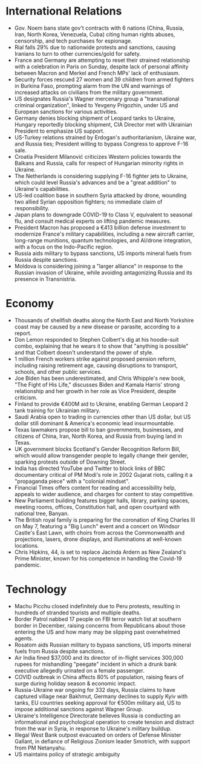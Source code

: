 # International Relations
- Gov. Noem bans state gov't contracts with 6 nations (China, Russia, Iran, North Korea, Venezuela, Cuba) citing human rights abuses, censorship, and tech purchases for espionage.
- Rial falls 29% due to nationwide protests and sanctions, causing Iranians to turn to other currencies/gold for safety.
- France and Germany are attempting to reset their strained relationship with a celebration in Paris on Sunday, despite lack of personal affinity between Macron and Merkel and French MPs' lack of enthusiasm.
- Security forces rescued 27 women and 39 children from armed fighters in Burkina Faso, prompting alarm from the UN and warnings of increased attacks on civilians from the military government.
- US designates Russia's Wagner mercenary group a "transnational criminal organization", linked to Yevgeny Prigozhin, under US and European sanctions for various activities.
- Germany denies blocking shipment of Leopard tanks to Ukraine, Hungary reportedly blocking shipment, CIA Director met with Ukrainian President to emphasize US support.
- US-Turkey relations strained by Erdogan's authoritarianism, Ukraine war, and Russia ties; President willing to bypass Congress to approve F-16 sale.
- Croatia President Milanović criticizes Western policies towards the Balkans and Russia, calls for respect of Hungarian minority rights in Ukraine.
- The Netherlands is considering supplying F-16 fighter jets to Ukraine, which could level Russia's advances and be a "great addition" to Ukraine's capabilities.
- US-led coalition base in southern Syria attacked by drone, wounding two allied Syrian opposition fighters; no immediate claim of responsibility.
- Japan plans to downgrade COVID-19 to Class V, equivalent to seasonal flu, and consult medical experts on lifting pandemic measures.
- President Macron has proposed a €413 billion defense investment to modernize France's military capabilities, including a new aircraft carrier, long-range munitions, quantum technologies, and AI/drone integration, with a focus on the Indo-Pacific region.
- Russia aids military to bypass sanctions, US imports mineral fuels from Russia despite sanctions.
- Moldova is considering joining a "larger alliance" in response to the Russian invasion of Ukraine, while avoiding antagonizing Russia and its presence in Transnistria.

# Economy
- Thousands of shellfish deaths along the North East and North Yorkshire coast may be caused by a new disease or parasite, according to a report.
- Don Lemon responded to Stephen Colbert's dig at his hoodie-suit combo, explaining that he wears it to show that "anything is possible" and that Colbert doesn't understand the power of style.
- 1 million French workers strike against proposed pension reform, including raising retirement age, causing disruptions to transport, schools, and other public services.
- Joe Biden has been underestimated, and Chris Whipple's new book, "The Fight of His Life," discusses Biden and Kamala Harris' strong relationship and her growth in her role as Vice President, despite criticism.
- Finland to provide €400M aid to Ukraine, enabling German Leopard 2 tank training for Ukrainian military.
- Saudi Arabia open to trading in currencies other than US dollar, but US dollar still dominant & America's economic lead insurmountable.
- Texas lawmakers propose bill to ban governments, businesses, and citizens of China, Iran, North Korea, and Russia from buying land in Texas.
- UK government blocks Scotland's Gender Recognition Reform Bill, which would allow transgender people to legally change their gender, sparking protests outside of Downing Street.
- India has directed YouTube and Twitter to block links of BBC documentary critical of PM Modi's role in 2002 Gujarat riots, calling it a "propaganda piece" with a "colonial mindset".
- Financial Times offers content for reading and accessibility help, appeals to wider audience, and charges for content to stay competitive.
- New Parliament building features bigger halls, library, parking spaces, meeting rooms, offices, Constitution hall, and open courtyard with national tree, Banyan.
- The British royal family is preparing for the coronation of King Charles III on May 7, featuring a "Big Lunch" event and a concert on Windsor Castle's East Lawn, with choirs from across the Commonwealth and projections, lasers, drone displays, and illuminations at well-known locations.
- Chris Hipkins, 44, is set to replace Jacinda Ardern as New Zealand's Prime Minister, known for his competence in handling the Covid-19 pandemic.

# Technology
- Machu Picchu closed indefinitely due to Peru protests, resulting in hundreds of stranded tourists and multiple deaths.
- Border Patrol nabbed 17 people on FBI terror watch list at southern border in December, raising concerns from Republicans about those entering the US and how many may be slipping past overwhelmed agents.
- Rosatom aids Russian military to bypass sanctions, US imports mineral fuels from Russia despite sanctions.
- Air India fined $37,000 and its director of in-flight services 300,000 rupees for mishandling "peegate" incident in which a drunk bank executive allegedly urinated on a female passenger.
- COVID outbreak in China affects 80% of population, raising fears of surge during holiday season & economic impact.
- Russia-Ukraine war ongoing for 332 days, Russia claims to have captured village near Bakhmut, Germany declines to supply Kyiv with tanks, EU countries seeking approval for €500m military aid, US to impose additional sanctions against Wagner Group.
- Ukraine's Intelligence Directorate believes Russia is conducting an informational and psychological operation to create tension and distract from the war in Syria, in response to Ukraine's military buildup.
- Illegal West Bank outpost evacuated on orders of Defense Minister Gallant, in defiance of Religious Zionism leader Smotrich, with support from PM Netanyahu.
- US maintains policy of strategic ambiguity
